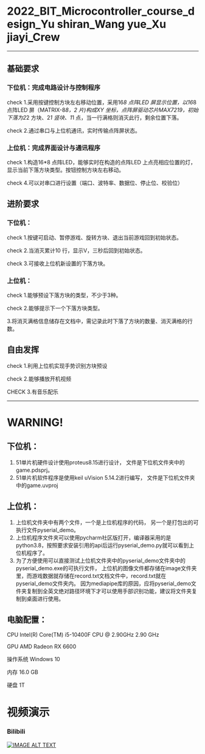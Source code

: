 # 2022_BIT_Microcontroller_course_design_Yu shiran_Wang yue_Xu jiayi_Crew
---
## 基础要求
### 下位机：完成电路设计与控制程序
check 1.采用按键控制方块左右移动位置，采用16*8 点阵LED 屏显示位置，以16*8 点阵LED 屏（MATRIX-8*8，2 片)构成XY 坐标，点阵屏驱动芯片MAX7219，初始下落为2*2 方块、2*1 竖块、1*1 点，当一行满格则消灭此行，剩余位置下落。

check 2.通过串口与上位机通讯，实时传输点阵屏状态。
### 上位机：完成界面设计与通讯程序
check 1.构造16*8 点阵LED，能够实时在构造的点阵LED 上点亮相应位置的灯，显示当前下落方块类型。按钮控制方块左右移动。

check 4.可以对串口进行设置（端口、波特率、数据位、停止位、校验位）

## 进阶要求

### 下位机：
check 1.按键可启动、暂停游戏、旋转方块、退出当前游戏回到初始状态。

check 2.当消灭累计10 行，显示V，三秒后回到初始状态。

check 3.可接收上位机新设置的下落方块。

### 上位机：
check 1.能够预设下落方块的类型，不少于3种。

check 2.能够提示下一个下落方块类型。

3.将消灭满格信息储存在文档中，需记录此时下落了方块的数量、消灭满格的行数。

## 自由发挥
check 1.利用上位机实现手势识别方块预设

check 2.能够播放开机视频

CHECK 3.有音乐配乐

---
# WARNING!
## 下位机：
1. 51单片机硬件设计使用proteus8.15进行设计，
文件是下位机文件夹中的game.pdsprj。
2. 51单片机软件程序是使用keil uVision 5.14.2进行编写，
文件是下位机文件夹中的game.uvproj

## 上位机：
1. 上位机文件夹中有两个文件，一个是上位机程序的代码，
另一个是打包出的可执行文件pyserial_demo。
2. 上位机程序文件夹可以使用pycharm社区版打开，编译器采用的是python3.8，按照要求安装引用的api后运行pyserial_demo.py就可以看到上位机程序了。
3. 为了方便使用可以直接测试上位机文件夹中的pyserial_demo文件夹中的pyserial_demo.exe的可执行文件，
上位机的图像文件都存储在image文件夹里，而游戏数据就存储在record.txt文档文件中，record.txt就在pyserial_demo文件夹内。
因为mediapipe库的原因，应将pyserial_demo文件夹复制到全英文绝对路径环境下才可以使用手部识别功能，建议将文件夹复制到桌面进行使用。

## 电脑配置：
CPU	Intel(R) Core(TM) i5-10400F CPU @ 2.90GHz   2.90 GHz

GPU AMD Radeon RX 6600

操作系统 Windows 10

内存 16.0 GB

硬盘 1T

# 视频演示
### Bilibili
[![IMAGE ALT TEXT](//i0.hdslb.com/bfs/archive/57f2e0979e4de972b7e6fad4d1bb04e4ef50a368.jpg@320w_200h)](https://www.bilibili.com/video/BV1iP4y1e7Bs/?vd_source=7408b98c394f90d200f255a898048897 "B站演示视频")